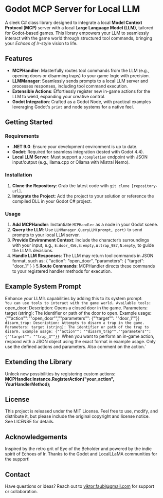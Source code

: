 # Godot MCP Server for Local LLM

A sleek C# class library designed to integrate a local **Model Context Protocol (MCP)** server with a local **Large Language Model (LLM)**, tailored for Godot-based games. This library empowers your LLM to seamlessly interact with the game world through structured tool commands, bringing your *Echoes of Ir*-style vision to life.

## Features

- **MCPHandler**: Masterfully routes tool commands from the LLM (e.g., opening doors or disarming traps) to your game logic with precision.
- **LLMManager**: Seamlessly sends prompts to a local LLM server and processes responses, including tool command execution.
- **Extensible Actions**: Effortlessly register new in-game actions for the LLM to wield, expanding your creative control.
- **Godot Integration**: Crafted as a Godot Node, with practical examples leveraging Godot's `print` and node systems for a native feel.

## Getting Started

### Requirements

- **.NET 9.0**: Ensure your development environment is up to date.
- **Godot**: Required for seamless integration (tested with Godot 4.4).
- **Local LLM Server**: Must support a `/completion` endpoint with JSON input/output (e.g., llama.cpp or Ollama with Mistral Nemo).

### Installation

1. **Clone the Repository**: Grab the latest code with `git clone [repository-url]`.
2. **Integrate the Project**: Add the project to your solution or reference the compiled DLL in your Godot C# project.

### Usage

1. **Add MCPHandler**: Instantiate `MCPHandler` as a node in your Godot scene.
2. **Query the LLM**: Use `LLMManager.QueryLLM(prompt, port)` to send prompts to your local LLM server.
3. **Provide Environment Context**: Include the character’s surroundings with your input, e.g., `E:door_456,S:empty,W:trap_987,N:empty`, to guide the LLM’s decisions.
4. **Handle LLM Responses**: The LLM may return tool commands in JSON format, such as:
   {
     "action": "open_door",
     "parameters": { "target": "door_1" }
   }
5.**Route Commands**: MCPHandler directs these commands to your registered handler methods for execution.

## Example System Prompt

Enhance your LLM’s capabilities by adding this to its system prompt:  
		`You can use tools to interact with the game world. Available tools:
        `open_door: Description: Opens a closed door in the game. Parameters: target (string): The identifier or path of the door to open. Example usage: {""action"":""open_door"",""parameters"": {""target"": ""door_1""}}
        `disarm_trap: Description: Attempts to disarm a trap in the game. Parameters: target (string): The identifier or path of the trap to disarm. Example usage: {""action"": ""disarm_trap"",""parameters"": {""target"": ""trap_3""}}
        `When you want to perform an in-game action, respond with a JSON object using the exact format in example usage. Only use the defined actions and parameters. Also comment on the action.`

## Extending the Library

Unlock new possibilities by registering custom actions:
	**MCPHandler.Instance.RegisterAction("your_action", YourHandlerMethod);**


## License
This project is released under the MIT License. Feel free to use, modify, and distribute it, but please include the original copyright and license notice. See LICENSE for details.


## Acknowledgements
Inspired by the retro grit of Eye of the Beholder and powered by the indie spirit of Echoes of Ir. Thanks to the Godot and LocalLLaMA communities for the support!


## Contact
Have questions or ideas? Reach out to viktor.faubl@gmail.com for support or collaboration.

